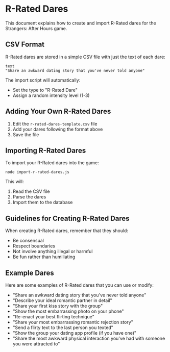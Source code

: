 # R-Rated Dares

This document explains how to create and import R-Rated dares for the Strangers: After Hours game.

## CSV Format

R-Rated dares are stored in a simple CSV file with just the text of each dare:

```
text
"Share an awkward dating story that you've never told anyone"
```

The import script will automatically:
- Set the type to "R-Rated Dare"
- Assign a random intensity level (1-3)

## Adding Your Own R-Rated Dares

1. Edit the `r-rated-dares-template.csv` file
2. Add your dares following the format above
3. Save the file

## Importing R-Rated Dares

To import your R-Rated dares into the game:

```
node import-r-rated-dares.js
```

This will:
1. Read the CSV file
2. Parse the dares
3. Import them to the database

## Guidelines for Creating R-Rated Dares

When creating R-Rated dares, remember that they should:
- Be consensual
- Respect boundaries
- Not involve anything illegal or harmful
- Be fun rather than humiliating

## Example Dares

Here are some examples of R-Rated dares that you can use or modify:

- "Share an awkward dating story that you've never told anyone"
- "Describe your ideal romantic partner in detail"
- "Share your first kiss story with the group"
- "Show the most embarrassing photo on your phone"
- "Re-enact your best flirting technique"
- "Share your most embarrassing romantic rejection story"
- "Send a flirty text to the last person you texted"
- "Show the group your dating app profile (if you have one)"
- "Share the most awkward physical interaction you've had with someone you were attracted to"